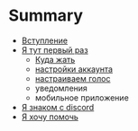 # Summary

* [Вступление](README.md)
* [Я тут первый раз](chapter1.md)
   * [Куда жать](kuda_zhat.md)
   * [настройки аккаунта](nastroiki_akkaunta.md)
   * [настраиваем голос](nastraivaem_golos.md)
   * уведомления
   * мобильное приложение
* [Я знаком с discord](ya_znakom_s_discord.md)
* [Я хочу помочь](ya_hochu_pomoch.md)

